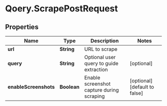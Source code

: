 # Qoery.ScrapePostRequest

## Properties

Name | Type | Description | Notes
------------ | ------------- | ------------- | -------------
**url** | **String** | URL to scrape | 
**query** | **String** | Optional user query to guide extraction | [optional] 
**enableScreenshots** | **Boolean** | Enable screenshot capture during scraping | [optional] [default to false]


